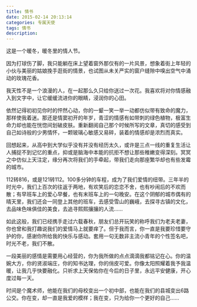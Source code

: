 ```yaml
---
title: 情书
date: 2015-02-14 20:13:14
categories: 专属天使
tags: 情书
description: 
---
```


这是一个暖冬，暖冬里的情人节。

因为打球伤了脚，我只能躺在床上望着窗外那仅有的一片风景，想象着街上年轻的小伙与美丽的姑娘挽手逛街的情景，也试图从未关严实的窗户缝隙中嗅出空气中涌动的玫瑰花香。

我天性不是一个浪漫的人，在一起那么久只给你送过一次花。我喜欢将对你情感融入到文字中，让它缓缓流进你的眼睛，浸润你的心田。

依然记得初初见你时的怦然心动，你的一颦一笑一举一动都仿似带有致命的魔力，那样使我着迷。那还是情窦初开的年岁，青涩的情感有如带刺的绿色植物，极富生命力却也能在恍惚间划破皮肤。重新翻阅自己那个时候所写的文章，真切的感受到自己如诗般的少男情怀，一颗玻璃心敏感又易碎，装着的情感却是浓烈而真实。

回想起来，从高中到大学似乎没有并没有经历太久，或许是三点一线的重复生活让人捕捉不到记忆的重点，抑或是脑海中本能的抗拒不想让那些稚嫩变得深刻。冥冥之中仿似上天注定，缘分再次将我们的手牵起，带我们走向那座繁华却也有些发霉的城市。

112转816，或是121转112。100多分钟的车程，成为了我们爱情的纽带。三年半的时光中，我们上百次的往返于两地，有欢笑后的恋恋不舍，也有吵闹后的不欢而散；有早班车上的爱心早餐，也有末班车上的一句晚安。在这个阴郁的城市偶有的晴天里，我们还会一同登上其他的班车，去感受雪山的巍峨，去探寻古镇的文化，去品味色味俱佳的美食，去追寻熙熙攘攘的人流……

如此这般，我们已经携手走过六载春秋，朋友们总开玩笑的称呼我们为老夫老妻，你也曾和我打趣说我们的爱情马上就要痒了。但于我而言，你一直是我要珍惜要守护的你，感谢你所给我的快乐与感动。套用一句无数非主流小青年的个性签名吧，时光不老，我们不散。

一段美丽的感情是需要用心经营的，你为我所做的点点滴滴我都铭记在心。你的温婉大方，你的贤淑端庄，你的知书达理，你的俏皮可爱。你像太阳照耀着我予我温暖，让我几乎快要融化。只祈求上天保佑你在今后的日子里，永远平安健康，开心度过每一天。

时间是个魔术师，他能在我们的母校变出一个初中部，也能在我们的县城变出6路公交。你在变，却一直是我爱的模样；我在变，只为给你一个更好的自己……